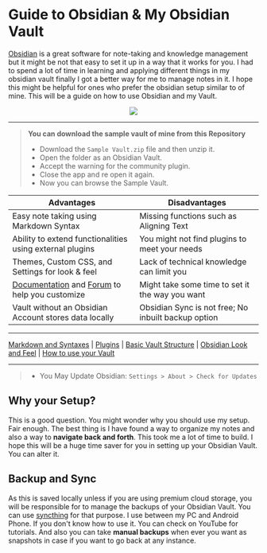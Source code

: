 # Guide to Obsidian & My Obsidian Vault

[Obsidian](https://obsidian.md/) is a great software for note-taking and knowledge management but it might be not that easy to set it up in a way that it works for you. I had to spend a lot of time in learning and applying different things in my obsidian vault finally I got a better way for me to manage notes in it. I hope this might be helpful for ones who prefer the obsidian setup similar to of mine. This will be a guide on how to use Obsidian and my Vault.

<p align=center><img src=https://github.com/zak-admin/My-Obsidian-Vault/blob/main/Media/Sample%20Vault.gif></p>

---

> **You can download the sample vault of mine from this Repository**
> - Download the `Sample Vault.zip` file and then unzip it.
> - Open the folder as an Obsidian Vault.
> - Accept the warning for the community plugin.
> - Close the app and re open it again.
> - Now you can browse the Sample Vault. 

Advantages | Disadvantages
--|--
Easy note taking using Markdown Syntax | Missing functions such as Aligning Text
Ability to extend functionalities using external plugins | You might not find plugins to meet your needs
Themes, Custom CSS, and Settings for look & feel | Lack of technical knowledge can limit you
[Documentation](https://help.obsidian.md/Home) and [Forum](https://forum.obsidian.md/) to help you customize | Might take some time to set it the way you want
Vault without an Obsidian Account stores data locally | Obsidian Sync is not free; No inbuilt backup option

---

[Markdown and Syntaxes](https://github.com/zak-admin/My-Obsidian-Vault/blob/main/Markdown%20and%20Syntaxes.md) | [Plugins](https://github.com/zak-admin/My-Obsidian-Vault/blob/main/Plugins.md) | [Basic Vault Structure](https://github.com/zak-admin/My-Obsidian-Vault/blob/main/Basic%20Vault%20Structure.md) | [Obsidian Look and Feel](https://github.com/zak-admin/My-Obsidian-Vault/blob/main/Obsidian%20Look%20and%20Feel.md) | [How to use your Vault](https://github.com/zak-admin/My-Obsidian-Vault/blob/main/How%20to%20use%20your%20Vault.md)

---

> - You May Update Obsidian: `Settings > About > Check for Updates`

## Why your Setup?

This is a good question. You might wonder why you should use my setup. Fair enough. The best thing is I have found a way to organize my notes and also a way to **navigate back and forth**. This took me a lot of time to build. I hope this will be a huge time saver for you in setting up your Obsidian Vault. You can alter it.

## Backup and Sync

As this is saved locally unless if you are using premium cloud storage, you will be responsible for to manage the backups of your Obsidian Vault. You can use [syncthing](https://syncthing.net/) for that purpose. I use between my PC and Android Phone. If you don't know how to use it. You can check on YouTube for tutorials. And also you can take **manual backups** when ever you want as snapshots in case if you want to go back at any instance.
